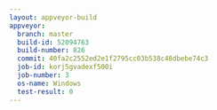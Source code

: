 ```yaml
---
layout: appveyor-build
appveyor:
  branch: master
  build-id: 52094763
  build-number: 826
  commit: 40fa2c2552ed2e1f2795cc03b538c48dbebe74c3
  job-id: korj5gvadexf500i
  job-number: 3
  os-name: Windows
  test-result: 0
---
```

